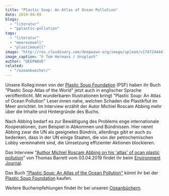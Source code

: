 ```yaml
---
title: "Plastic Soup: An Atlas of Ocean Pollution"
date: 2019-04-05
blogs: 
  - "literatur"
  - "pplastic-pollution"
tags: 
  - "literatur"
  - "meeresmuell"
  - "plastikmuell"
image: "http://res.cloudinary.com/deepwave-org/image/upload/v1747244441/deepwave.org/Buecher_Ruecken_tom-hermans-unsplash-scaled.jpg"
image_caption: "© Tom Hermans / Unsplash"
author: "DEEPWAVE"
related: 
  - "/ozeanbuecher/"
---
```


Unsere Kolleg:innen von der [Plastic Soup Foundation](https://www.plasticsoupfoundation.org/en/) (PSF) haben ihr Buch "Plastic Soup Atlas of the World" jetzt auch in englischer Sprache veröffentlicht. Mit wunderbaren Illustrationen bringt "Plastic Soup: An Atlas of Ocean Pollution" Leser:innen nahe, welchen Schaden die Plastikflut im Meer anrichtet. Im Interview erzählt der Autor Michiel Roscam Abbing mehr über die Inhalte und Hintergründe des Buchs.

Nach Abbing bedarf es zur Bewältigung des Problems enge internationale Kooperationen, zum Beispiel in Abkommen und Bündnissen. Hier nennt Abbing zwar die UN als geeignetes Bündnis, allerdings gibt er auch zu bedenken, dass in der UN einige Staaten, die von der petrochemischen Lobby vereinnahmt sind, die Umsetzung effizienter Aktionen blockieren.

Das Interview "[Author Michiel Roscam Abbing on his 'atlas' of ocan plastic pollution](https://environmentjournal.online/articles/interview-author-michiel-roscam-abbing-on-his-atlas-of-ocean-plastic-pollution/)" von Thomas Barrett vom 03.04.2019 findet ihr beim [Environment Journal](https://environmentjournal.online/).

Das Buch ["Plastic Soup: An Atlas of the Ocean Pollution"](https://www.plasticsoupfoundation.org/en/our-approach/plastic-soup-atlas/) könnt ihr bei der [Plastic Soup Foundation](https://www.plasticsoupfoundation.org/en/) kaufen.

Weitere Buchempfehlungen findet ihr bei unseren [Ozeanbüchern](https://www.deepwave.org/ozeanbuecher/).
